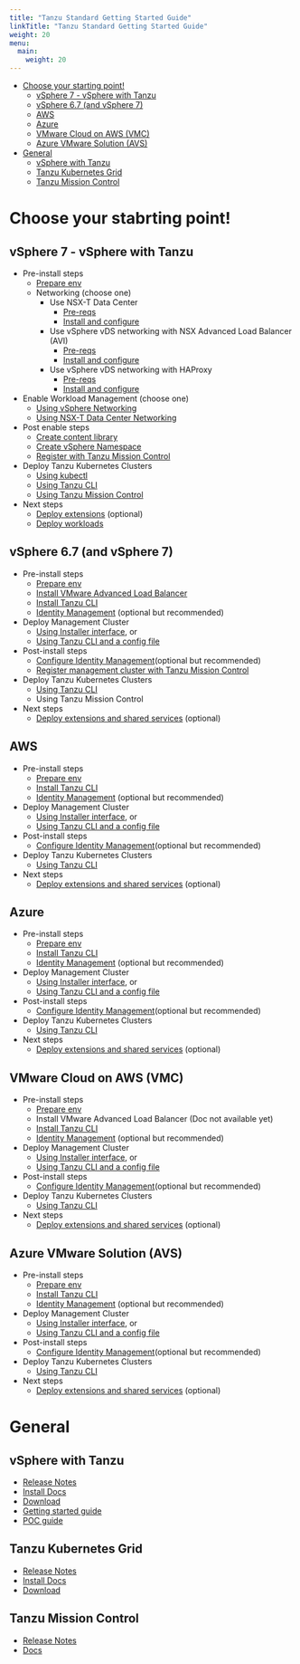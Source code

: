 ```yaml
---
title: "Tanzu Standard Getting Started Guide"
linkTitle: "Tanzu Standard Getting Started Guide"
weight: 20
menu:
  main:
    weight: 20
---
```


- [Choose your starting point!](#choose-your-starting-point)
  - [vSphere 7 - vSphere with Tanzu](#vsphere-7---vsphere-with-tanzu)
  - [vSphere 6.7 (and vSphere 7)](#vsphere-67-and-vsphere-7)
  - [AWS](#aws)
  - [Azure](#azure)
  - [VMware Cloud on AWS (VMC)](#vmware-cloud-on-aws-vmc)
  - [Azure VMware Solution (AVS)](#azure-vmware-solution-avs)
- [General](#general)
  - [vSphere with Tanzu](#vsphere-with-tanzu)
  - [Tanzu Kubernetes Grid](#tanzu-kubernetes-grid)
  - [Tanzu Mission Control](#tanzu-mission-control)

# Choose your stabrting point!


## vSphere 7 - vSphere with Tanzu

  - Pre-install steps
    - [Prepare env](https://docs.vmware.com/en/VMware-vSphere/7.0/vmware-vsphere-with-tanzu/GUID-EE236215-DA4D-4579-8BEB-A693D1882C77.html)
    - Networking (choose one)
      - Use NSX-T Data Center
        - [Pre-reqs](https://docs.vmware.com/en/VMware-vSphere/7.0/vmware-vsphere-with-tanzu/GUID-B1388E77-2EEC-41E2-8681-5AE549D50C77.html#GUID-B1388E77-2EEC-41E2-8681-5AE549D50C77)
        - [Install and configure](https://docs-staging.vmware.com/en/draft/VMware-vSphere/7.0/vmware-vsphere-with-tanzu/GUID-8D0E905F-9ABB-4CFB-A206-C027F847FAAC.html#GUID-8D0E905F-9ABB-4CFB-A206-C027F847FAAC)
      - Use vSphere vDS networking with NSX Advanced Load Balancer (AVI)
        - [Pre-reqs](https://docs.vmware.com/en/VMware-vSphere/7.0/vmware-vsphere-with-tanzu/GUID-7FF30A74-DDDD-4231-AAAE-0A92828B93CD.html#GUID-7FF30A74-DDDD-4231-AAAE-0A92828B93CD)
        - [Install and configure](https://docs.vmware.com/en/VMware-vSphere/7.0/vmware-vsphere-with-tanzu/GUID-CBA041AB-DC1D-4EEC-8047-184F2CF2FE0F.html#GUID-CBA041AB-DC1D-4EEC-8047-184F2CF2FE0F)
      - Use vSphere vDS networking with HAProxy
        - [Pre-reqs](https://docs.vmware.com/en/VMware-vSphere/7.0/vmware-vsphere-with-tanzu/GUID-C86B9028-2701-40FE-BA05-519486E010F4.html)
        - [Install and configure](https://docs.vmware.com/en/VMware-vSphere/7.0/vmware-vsphere-with-tanzu/GUID-5673269F-C147-485B-8706-65E4A87EB7F0.html)
  - Enable Workload Management (choose one)
    - [Using vSphere Networking](https://docs.vmware.com/en/VMware-vSphere/7.0/vmware-vsphere-with-tanzu/GUID-8D7D292B-43E9-4CB8-9E20-E4039B80BF9B.html)
    - [Using NSX-T Data Center Networking](https://docs.vmware.com/en/VMware-vSphere/7.0/vmware-vsphere-with-tanzu/GUID-287138F0-1FFD-4774-BBB9-A1FAB932D1C4.html)
  - Post enable steps
    - [Create content library](https://docs.vmware.com/en/VMware-vSphere/7.0/vmware-vsphere-with-tanzu/GUID-209AAB32-B2ED-4CDF-AE62-B0FAD9D34C2F.html)
    - [Create vSphere Namespace](https://docs.vmware.com/en/VMware-vSphere/7.0/vmware-vsphere-with-tanzu/GUID-1544C9FE-0B23-434E-B823-C59EFC2F7309.html)
    - [Register with Tanzu Mission Control](https://docs.vmware.com/en/VMware-vSphere/7.0/vmware-vsphere-with-tanzu/GUID-ED4417DC-592C-454A-8292-97F93BD76957.html)
  - Deploy Tanzu Kubernetes Clusters
    - [Using kubectl](https://docs.vmware.com/en/VMware-vSphere/7.0/vmware-vsphere-with-tanzu/GUID-2597788E-2FA4-420E-B9BA-9423F8F7FD9F.html)
    - [Using Tanzu CLI](https://docs-staging.vmware.com/en/VMware-Tanzu-Kubernetes-Grid/1.3/vmware-tanzu-kubernetes-grid-13/GUID-tanzu-k8s-clusters-connect-vsphere7.html)
    - [Using Tanzu Mission Control](https://docs.vmware.com/en/VMware-Tanzu-Mission-Control/services/tanzumc-using/GUID-0A1AEC6A-3E5C-424F-8EBC-1DDFC14D2688.html)
  - Next steps
    - [Deploy extensions](https://docs.vmware.com/en/VMware-vSphere/7.0/vmware-vsphere-with-tanzu/GUID-30C87DC5-51B1-4696-A624-CEA9CF54B63A.html) (optional)
    - [Deploy workloads](https://docs.vmware.com/en/VMware-vSphere/7.0/vmware-vsphere-with-tanzu/GUID-E217C538-2241-4FD9-9D67-6A54E97CA800.html)

## vSphere 6.7 (and vSphere 7)

  - Pre-install steps
    - [Prepare env](https://docs.vmware.com/en/VMware-Tanzu-Kubernetes-Grid/1.3/vmware-tanzu-kubernetes-grid-13/GUID-mgmt-clusters-vsphere.html)
    - [Install VMware Advanced Load Balancer](https://docs.vmware.com/en/VMware-Tanzu-Kubernetes-Grid/1.3/vmware-tanzu-kubernetes-grid-13/GUID-mgmt-clusters-install-nsx-adv-lb.html)
    - [Install Tanzu CLI](https://docs.vmware.com/en/VMware-Tanzu-Kubernetes-Grid/1.3/vmware-tanzu-kubernetes-grid-13/GUID-install-cli.html)
    - [Identity Management](https://docs.vmware.com/en/VMware-Tanzu-Kubernetes-Grid/1.3/vmware-tanzu-kubernetes-grid-13/GUID-mgmt-clusters-enabling-id-mgmt.html) (optional but recommended)
  - Deploy Management Cluster
    - [Using Installer interface](https://docs.vmware.com/en/VMware-Tanzu-Kubernetes-Grid/1.3/vmware-tanzu-kubernetes-grid-13/GUID-mgmt-clusters-deploy-ui.html), or
    - [Using Tanzu CLI and a config file](https://docs.vmware.com/en/VMware-Tanzu-Kubernetes-Grid/1.3/vmware-tanzu-kubernetes-grid-13/GUID-mgmt-clusters-deploy-cli.html)
  - Post-install steps
    - [Configure Identity Management](https://docs.vmware.com/en/VMware-Tanzu-Kubernetes-Grid/1.3/vmware-tanzu-kubernetes-grid-13/GUID-mgmt-clusters-configure-id-mgmt.html)(optional but recommended)
    - [Register management cluster with Tanzu Mission Control](https://docs.vmware.com/en/VMware-Tanzu-Kubernetes-Grid/1.3/vmware-tanzu-kubernetes-grid-13/GUID-mgmt-clusters-register_tmc.html)
  - Deploy Tanzu Kubernetes Clusters
    - [Using Tanzu CLI](https://docs.vmware.com/en/VMware-Tanzu-Kubernetes-Grid/1.3/vmware-tanzu-kubernetes-grid-13/GUID-tanzu-k8s-clusters-deploy.html)
    - Using Tanzu Mission Control
  - Next steps
    - [Deploy extensions and shared services](https://docs.vmware.com/en/VMware-Tanzu-Kubernetes-Grid/1.3/vmware-tanzu-kubernetes-grid-13/GUID-extensions-index.html) (optional)

## AWS

  - Pre-install steps
    - [Prepare env](https://docs.vmware.com/en/VMware-Tanzu-Kubernetes-Grid/1.3/vmware-tanzu-kubernetes-grid-13/GUID-mgmt-clusters-aws.html)
    - [Install Tanzu CLI](https://docs.vmware.com/en/VMware-Tanzu-Kubernetes-Grid/1.3/vmware-tanzu-kubernetes-grid-13/GUID-install-cli.html)
    - [Identity Management](https://docs.vmware.com/en/VMware-Tanzu-Kubernetes-Grid/1.3/vmware-tanzu-kubernetes-grid-13/GUID-mgmt-clusters-enabling-id-mgmt.html) (optional but recommended)
  - Deploy Management Cluster
    - [Using Installer interface](https://docs.vmware.com/en/VMware-Tanzu-Kubernetes-Grid/1.3/vmware-tanzu-kubernetes-grid-13/GUID-mgmt-clusters-deploy-ui.html), or
    - [Using Tanzu CLI and a config file](https://docs.vmware.com/en/VMware-Tanzu-Kubernetes-Grid/1.3/vmware-tanzu-kubernetes-grid-13/GUID-mgmt-clusters-deploy-cli.html)
  - Post-install steps
    - [Configure Identity Management](https://docs.vmware.com/en/VMware-Tanzu-Kubernetes-Grid/1.3/vmware-tanzu-kubernetes-grid-13/GUID-mgmt-clusters-configure-id-mgmt.html)(optional but recommended)
  - Deploy Tanzu Kubernetes Clusters
    - [Using Tanzu CLI](https://docs.vmware.com/en/VMware-Tanzu-Kubernetes-Grid/1.3/vmware-tanzu-kubernetes-grid-13/GUID-tanzu-k8s-clusters-deploy.html)
  - Next steps
    - [Deploy extensions and shared services](https://docs.vmware.com/en/VMware-Tanzu-Kubernetes-Grid/1.3/vmware-tanzu-kubernetes-grid-13/GUID-extensions-index.html) (optional)

## Azure

  - Pre-install steps
    - [Prepare env](https://docs.vmware.com/en/VMware-Tanzu-Kubernetes-Grid/1.3/vmware-tanzu-kubernetes-grid-13/GUID-mgmt-clusters-azure.html)
    - [Install Tanzu CLI](https://docs.vmware.com/en/VMware-Tanzu-Kubernetes-Grid/1.3/vmware-tanzu-kubernetes-grid-13/GUID-install-cli.html)
    - [Identity Management](https://docs.vmware.com/en/VMware-Tanzu-Kubernetes-Grid/1.3/vmware-tanzu-kubernetes-grid-13/GUID-mgmt-clusters-enabling-id-mgmt.html) (optional but recommended)
  - Deploy Management Cluster
    - [Using Installer interface](https://docs.vmware.com/en/VMware-Tanzu-Kubernetes-Grid/1.3/vmware-tanzu-kubernetes-grid-13/GUID-mgmt-clusters-deploy-ui.html), or
    - [Using Tanzu CLI and a config file](https://docs.vmware.com/en/VMware-Tanzu-Kubernetes-Grid/1.3/vmware-tanzu-kubernetes-grid-13/GUID-mgmt-clusters-deploy-cli.html)
  - Post-install steps
    - [Configure Identity Management](https://docs.vmware.com/en/VMware-Tanzu-Kubernetes-Grid/1.3/vmware-tanzu-kubernetes-grid-13/GUID-mgmt-clusters-configure-id-mgmt.html)(optional but recommended)
  - Deploy Tanzu Kubernetes Clusters
    - [Using Tanzu CLI](https://docs.vmware.com/en/VMware-Tanzu-Kubernetes-Grid/1.3/vmware-tanzu-kubernetes-grid-13/GUID-tanzu-k8s-clusters-deploy.html)
  - Next steps
    - [Deploy extensions and shared services](https://docs.vmware.com/en/VMware-Tanzu-Kubernetes-Grid/1.3/vmware-tanzu-kubernetes-grid-13/GUID-extensions-index.html) (optional)

## VMware Cloud on AWS (VMC)

  - Pre-install steps
    - [Prepare env](https://docs.vmware.com/en/VMware-Tanzu-Kubernetes-Grid/1.3/vmware-tanzu-kubernetes-grid-13/GUID-mgmt-clusters-prepare-maas.html#preparing-vmware-cloud-on-aws-0)
    - Install VMware Advanced Load Balancer (Doc not available yet)
    - [Install Tanzu CLI](https://docs.vmware.com/en/VMware-Tanzu-Kubernetes-Grid/1.3/vmware-tanzu-kubernetes-grid-13/GUID-install-cli.html)
    - [Identity Management](https://docs.vmware.com/en/VMware-Tanzu-Kubernetes-Grid/1.3/vmware-tanzu-kubernetes-grid-13/GUID-mgmt-clusters-enabling-id-mgmt.html) (optional but recommended)
  - Deploy Management Cluster
    - [Using Installer interface](https://docs.vmware.com/en/VMware-Tanzu-Kubernetes-Grid/1.3/vmware-tanzu-kubernetes-grid-13/GUID-mgmt-clusters-deploy-ui.html), or
    - [Using Tanzu CLI and a config file](https://docs.vmware.com/en/VMware-Tanzu-Kubernetes-Grid/1.3/vmware-tanzu-kubernetes-grid-13/GUID-mgmt-clusters-deploy-cli.html)
  - Post-install steps
    - [Configure Identity Management](https://docs.vmware.com/en/VMware-Tanzu-Kubernetes-Grid/1.3/vmware-tanzu-kubernetes-grid-13/GUID-mgmt-clusters-configure-id-mgmt.html)(optional but recommended)
  - Deploy Tanzu Kubernetes Clusters
    - [Using Tanzu CLI](https://docs.vmware.com/en/VMware-Tanzu-Kubernetes-Grid/1.3/vmware-tanzu-kubernetes-grid-13/GUID-tanzu-k8s-clusters-deploy.html)
  - Next steps
    - [Deploy extensions and shared services](https://docs.vmware.com/en/VMware-Tanzu-Kubernetes-Grid/1.3/vmware-tanzu-kubernetes-grid-13/GUID-extensions-index.html) (optional)

## Azure VMware Solution (AVS)

  - Pre-install steps
    - [Prepare env](https://docs.vmware.com/en/VMware-Tanzu-Kubernetes-Grid/1.3/vmware-tanzu-kubernetes-grid-13/GUID-mgmt-clusters-prepare-maas.html#preparing-azure-vmware-solution-on-microsoft-azure-2)
    - [Install Tanzu CLI](https://docs.vmware.com/en/VMware-Tanzu-Kubernetes-Grid/1.3/vmware-tanzu-kubernetes-grid-13/GUID-install-cli.html)
    - [Identity Management](https://docs.vmware.com/en/VMware-Tanzu-Kubernetes-Grid/1.3/vmware-tanzu-kubernetes-grid-13/GUID-mgmt-clusters-enabling-id-mgmt.html) (optional but recommended)
  - Deploy Management Cluster
    - [Using Installer interface](https://docs.vmware.com/en/VMware-Tanzu-Kubernetes-Grid/1.3/vmware-tanzu-kubernetes-grid-13/GUID-mgmt-clusters-deploy-ui.html), or
    - [Using Tanzu CLI and a config file](https://docs.vmware.com/en/VMware-Tanzu-Kubernetes-Grid/1.3/vmware-tanzu-kubernetes-grid-13/GUID-mgmt-clusters-deploy-cli.html)
  - Post-install steps
    - [Configure Identity Management](https://docs.vmware.com/en/VMware-Tanzu-Kubernetes-Grid/1.3/vmware-tanzu-kubernetes-grid-13/GUID-mgmt-clusters-configure-id-mgmt.html)(optional but recommended)
  - Deploy Tanzu Kubernetes Clusters
    - [Using Tanzu CLI](https://docs.vmware.com/en/VMware-Tanzu-Kubernetes-Grid/1.3/vmware-tanzu-kubernetes-grid-13/GUID-tanzu-k8s-clusters-deploy.html)
  - Next steps
    - [Deploy extensions and shared services](https://docs.vmware.com/en/VMware-Tanzu-Kubernetes-Grid/1.3/vmware-tanzu-kubernetes-grid-13/GUID-extensions-index.html) (optional)

# General

## vSphere with Tanzu

- [Release Notes](https://docs.vmware.com/en/VMware-vSphere/7.0/rn/vsphere-esxi-vcenter-server-7-vsphere-with-tanzu-release-notes.html)
- [Install Docs](https://docs.vmware.com/en/VMware-vSphere/7.0/vmware-vsphere-with-tanzu/GUID-152BE7D2-E227-4DAA-B527-557B564D9718.html)
- [Download](https://my.vmware.com/web/vmware/downloads/info/slug/datacenter_cloud_infrastructure/vmware_vsphere/7_0)
- [Getting started guide](https://core.vmware.com/resource/vsphere-tanzu-quick-start-guide-v1a)
- [POC guide](https://core.vmware.com/resource/tanzu-proof-concept-guide)

## Tanzu Kubernetes Grid

- [Release Notes](https://docs.vmware.com/en/VMware-Tanzu-Kubernetes-Grid/1.2/rn/VMware-Tanzu-Kubernetes-Grid-12-Release-Notes.html)
- [Install Docs](https://docs.vmware.com/en/VMware-Tanzu-Kubernetes-Grid/1.2/vmware-tanzu-kubernetes-grid-12/GUID-index.html)
- [Download](https://www.vmware.com/go/get-tkg)

## Tanzu Mission Control

- [Release Notes](https://docs.vmware.com/en/VMware-Tanzu-Mission-Control/services/rn/VMware-Tanzu-Mission-Control-Release-Notes.html)
- [Docs](https://docs.vmware.com/en/VMware-Tanzu-Mission-Control/services/tanzumc-using/GUID-B3349CE8-C98D-4453-9EC8-536A72239F8D.html)
